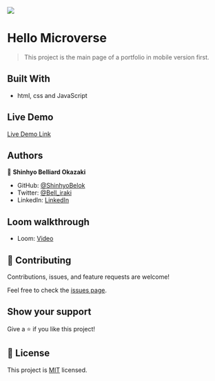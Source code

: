![](https://img.shields.io/badge/Microverse-blueviolet)

# Hello Microverse

> This project is the main page of a portfolio in mobile version first.

## Built With

- html, css and JavaScript

## Live Demo

[Live Demo Link](https://shinhyobelok.github.io/Portfolio-setup/)

## Authors

👤 **Shinhyo Belliard Okazaki**

- GitHub: [@ShinhyoBelok](https://github.com/ShinhyoBelok)
- Twitter: [@Bell_iraki](https://twitter.com/Bell_iraki)
- LinkedIn: [LinkedIn](https://www.linkedin.com/in/shinhyo-belliard-okazaki-807a38249/)

## Loom walkthrough

- Loom: [Video](https://www.loom.com/share/cde4b01575864848a53fce6cfddafeb3)

## 🤝 Contributing

Contributions, issues, and feature requests are welcome!

Feel free to check the [issues page](../../issues/).

## Show your support

Give a ⭐️ if you like this project!

## 📝 License

This project is [MIT](./LICENSE) licensed.
